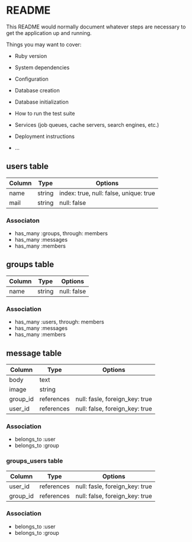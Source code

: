 # README

This README would normally document whatever steps are necessary to get the
application up and running.

Things you may want to cover:

* Ruby version

* System dependencies

* Configuration

* Database creation

* Database initialization

* How to run the test suite

* Services (job queues, cache servers, search engines, etc.)

* Deployment instructions

* ...

## users table

|Column|Type|Options|
|------|----|-------|
|name|string|index: true, null: false, unique: true|
|mail|string|null: false|

### Associaton
- has_many :groups, through: members
- has_many :messages
- has_many :members

## groups table

|Column|Type|Options|
|------|----|-------|
|name|string|null: false|

### Association
- has_many :users, through: members
- has_many :messages
- has_many :members

## message table

|Column|Type|Options|
|------|----|-------|
|body|text|
|image|string|
|group_id|references|null: fasle, foreign_key: true|
|user_id|references|null: false, foreign_key: true|

### Association
- belongs_to :user
- belongs_to :group

### groups_users table

|Column|Type|Options|
|------|----|-------|
|user_id|references|null: fasle, foreign_key: true|
|group_id|references|null: false, foreign_key: true|

### Association
- belongs_to :user
- belongs_to :group